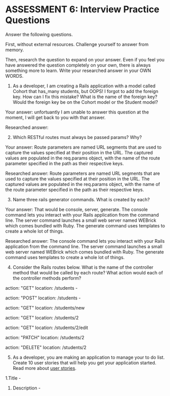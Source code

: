 # ASSESSMENT 6: Interview Practice Questions

Answer the following questions.

First, without external resources. Challenge yourself to answer from memory.

Then, research the question to expand on your answer. Even if you feel you have answered the question completely on your own, there is always something more to learn. Write your researched answer in your OWN WORDS.

1. As a developer, I am creating a Rails application with a model called Cohort that has_many students, but OOPS! I forgot to add the foreign key. How can I fix this mistake? What is the name of the foreign key? Would the foreign key be on the Cohort model or the Student model?

Your answer: unfortuantly I am unable to answer this question at the moment, I will get back to you with that answer.

Researched answer:

2. Which RESTful routes must always be passed params? Why?

Your answer: Route parameters are named URL segments that are used to capture the values specified at their position in the URL. The captured values are populated in the req.params object, with the name of the route parameter specified in the path as their respective keys.

Researched answer: Route parameters are named URL segments that are used to capture the values specified at their position in the URL. The captured values are populated in the req.params object, with the name of the route parameter specified in the path as their respective keys.

3. Name three rails generator commands. What is created by each?

Your answer: That would be console, server, generate.
The console command lets you interact with your Rails application from the command line.
The server command launches a small web server named WEBrick which comes bundled with Ruby.
The generate command uses templates to create a whole lot of things.

Researched answer: The console command lets you interact with your Rails application from the command line.
The server command launches a small web server named WEBrick which comes bundled with Ruby.
The generate command uses templates to create a whole lot of things.

4. Consider the Rails routes below. What is the name of the controller method that would be called by each route? What action would each of the controller methods perform?

action: "GET" location: /students -

<!-- this is an HTTP get request to the /student -->

action: "POST" location: /students -

<!-- this code start to defines the location variable and sets its value to /student  -->

action: "GET" location: /students/new

<!--   this code is for a route to display the requestion location for /students/new -->

action: "GET" location: /students/2

<!-- this code is a GET request to the server -->

action: "GET" location: /students/2/edit

<!--this code displays the requests location to a made change  -->

action: "PATCH" location: /students/2

<!--  this code is sends a "PATCH" request to the url by defining theaction variable and seeting to the PATCH-->

action: "DELETE" location: /students/2

<!-- this code send a delete request to the location: students/2 -->

5. As a developer, you are making an application to manage your to do list. Create 10 user stories that will help you get your application started. Read more about [user stories](https://www.atlassian.com/agile/project-management/user-stories).

1.Title -

1. Description -
